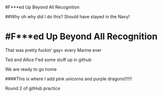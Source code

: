 
#F***ed Up Beyond All Recognition

##Why oh why did I do this?  Should have stayed in the Navy!

<h1>#F***ed Up Beyond All Recognition</h1>
<p> That was pretty fuckin’ gay= every Marine ever</p>
<p>Ted and Allice f'ed some stuff up in github</p>

<p> We are ready to go home</p>
####This is where I add pink unicorns and purple dragons!!!!!!
<p>Round 2 of gitHub practice</p>
